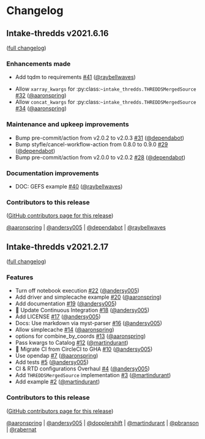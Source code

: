 # Changelog

## Intake-thredds v2021.6.16

([full changelog](https://github.com/NCAR/intake-thredds/compare/4fb261a1f131cefd1083a66b7a10fe1a30eaaaa8...ff4d2720b95077254c0eb184c9ddfe0b3dfc7ca0))

### Enhancements made

- Add tqdm to requirements [#41](https://github.com/NCAR/intake-thredds/pull/41) ([@raybellwaves](https://github.com/raybellwaves))

* Allow `xarray_kwargs` for :py:class:`~intake_thredds.THREDDSMergedSource` [#32](https://github.com/NCAR/intake-thredds/pull/32) ([@aaronspring](https://github.com/aaronspring))
* Allow `concat_kwargs` for :py:class:`~intake_thredds.THREDDSMergedSource` [#34](https://github.com/NCAR/intake-thredds/pull/34) ([@aaronspring](https://github.com/aaronspring))

### Maintenance and upkeep improvements

- Bump pre-commit/action from v2.0.2 to v2.0.3 [#31](https://github.com/NCAR/intake-thredds/pull/31) ([@dependabot](https://github.com/dependabot))
- Bump styfle/cancel-workflow-action from 0.8.0 to 0.9.0 [#29](https://github.com/NCAR/intake-thredds/pull/29) ([@dependabot](https://github.com/dependabot))
- Bump pre-commit/action from v2.0.0 to v2.0.2 [#28](https://github.com/NCAR/intake-thredds/pull/28) ([@dependabot](https://github.com/dependabot))

### Documentation improvements

- DOC: GEFS example [#40](https://github.com/NCAR/intake-thredds/pull/40) ([@raybellwaves](https://github.com/raybellwaves))

### Contributors to this release

([GitHub contributors page for this release](https://github.com/NCAR/intake-thredds/graphs/contributors?from=2021-02-17&to=2021-06-16&type=c))

[@aaronspring](https://github.com/search?q=repo%3ANCAR%2Fintake-thredds+involves%3Aaaronspring+updated%3A2021-02-17..2021-06-16&type=Issues) | [@andersy005](https://github.com/search?q=repo%3ANCAR%2Fintake-thredds+involves%3Aandersy005+updated%3A2021-02-17..2021-06-16&type=Issues) | [@dependabot](https://github.com/search?q=repo%3ANCAR%2Fintake-thredds+involves%3Adependabot+updated%3A2021-02-17..2021-06-16&type=Issues) | [@raybellwaves](https://github.com/search?q=repo%3ANCAR%2Fintake-thredds+involves%3Araybellwaves+updated%3A2021-02-17..2021-06-16&type=Issues)

## Intake-thredds v2021.2.17

([full changelog](https://github.com/NCAR/intake-thredds/compare/792fdc08e7fbbf66455fe554ca9a0f1f8a14ae32...ccb3c469a07cc7adf058ce0f8ba41197ebc5b7c7))

### Features

- Turn off notebook execution [#22](https://github.com/NCAR/intake-thredds/pull/22) ([@andersy005](https://github.com/andersy005))
- Add driver and simplecache example [#20](https://github.com/NCAR/intake-thredds/pull/20) ([@aaronspring](https://github.com/aaronspring))
- Add documentation [#19](https://github.com/NCAR/intake-thredds/pull/19) ([@andersy005](https://github.com/andersy005))
- 💚 Update Continuous Integration [#18](https://github.com/NCAR/intake-thredds/pull/18) ([@andersy005](https://github.com/andersy005))
- Add LICENSE [#17](https://github.com/NCAR/intake-thredds/pull/17) ([@andersy005](https://github.com/andersy005))
- Docs: Use markdown via myst-parser [#16](https://github.com/NCAR/intake-thredds/pull/16) ([@andersy005](https://github.com/andersy005))
- Allow simplecache [#14](https://github.com/NCAR/intake-thredds/pull/14) ([@aaronspring](https://github.com/aaronspring))
- options for combine_by_coords [#13](https://github.com/NCAR/intake-thredds/pull/13) ([@aaronspring](https://github.com/aaronspring))
- Pass kwargs to Catalog [#12](https://github.com/NCAR/intake-thredds/pull/12) ([@martindurant](https://github.com/martindurant))
- 💚 Migrate CI from CircleCI to GHA [#10](https://github.com/NCAR/intake-thredds/pull/10) ([@andersy005](https://github.com/andersy005))
- Use opendap [#7](https://github.com/NCAR/intake-thredds/pull/7) ([@aaronspring](https://github.com/aaronspring))
- Add tests [#5](https://github.com/NCAR/intake-thredds/pull/5) ([@andersy005](https://github.com/andersy005))
- CI & RTD configurations Overhaul [#4](https://github.com/NCAR/intake-thredds/pull/4) ([@andersy005](https://github.com/andersy005))
- Add `THREDDSMergedSource` implementation [#3](https://github.com/NCAR/intake-thredds/pull/3) ([@martindurant](https://github.com/martindurant))
- Add example [#2](https://github.com/NCAR/intake-thredds/pull/2) ([@martindurant](https://github.com/martindurant))

### Contributors to this release

([GitHub contributors page for this release](https://github.com/NCAR/intake-thredds/graphs/contributors?from=2019-01-05&to=2021-02-18&type=c))

[@aaronspring](https://github.com/search?q=repo%3ANCAR%2Fintake-thredds+involves%3Aaaronspring+updated%3A2019-01-05..2021-02-18&type=Issues) | [@andersy005](https://github.com/search?q=repo%3ANCAR%2Fintake-thredds+involves%3Aandersy005+updated%3A2019-01-05..2021-02-18&type=Issues) | [@dopplershift](https://github.com/search?q=repo%3ANCAR%2Fintake-thredds+involves%3Adopplershift+updated%3A2019-01-05..2021-02-18&type=Issues) | [@martindurant](https://github.com/search?q=repo%3ANCAR%2Fintake-thredds+involves%3Amartindurant+updated%3A2019-01-05..2021-02-18&type=Issues) | [@pbranson](https://github.com/search?q=repo%3ANCAR%2Fintake-thredds+involves%3Apbranson+updated%3A2019-01-05..2021-02-18&type=Issues) | [@rabernat](https://github.com/search?q=repo%3ANCAR%2Fintake-thredds+involves%3Arabernat+updated%3A2019-01-05..2021-02-18&type=Issues)
